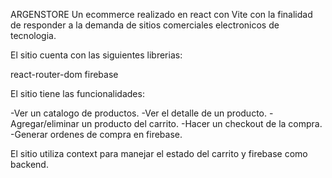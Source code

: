 ARGENSTORE
Un ecommerce realizado en react con Vite con la finalidad de responder a la demanda de sitios comerciales electronicos de tecnologia.

El sitio cuenta con las siguientes librerias:

react-router-dom
firebase

El sitio tiene las funcionalidades:

-Ver un catalogo de productos.
-Ver el detalle de un producto.
-Agregar/eliminar un producto del carrito.
-Hacer un checkout de la compra.
-Generar ordenes de compra en firebase.

El sitio utiliza context para manejar el estado del carrito y firebase como backend.